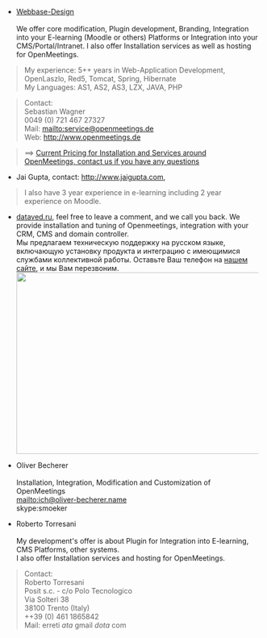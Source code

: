   * [Webbase-Design](http://www.webbase-design.de) <br /><br />We offer core modification, Plugin development, Branding, Integration into your E-learning (Moodle or others) Platforms or Integration into your CMS/Portal/Intranet. I also offer Installation services as well as hosting for OpenMeetings.<br />
> My experience: 5++ years in Web-Application Development, OpenLaszlo, Red5, Tomcat, Spring, Hibernate<br />My Languages: AS1, AS2, AS3, LZX, JAVA, PHP<br />

> Contact:<br />
> Sebastian Wagner<br />
> 0049 (0) 721 467 27327<br />
> Mail: [mailto:service@openmeetings.de](mailto:service@openmeetings.de)<br />
> Web: http://www.openmeetings.de<br />

> ==> [Current Pricing for Installation and Services around OpenMeetings, contact us if you have any questions](http://www.webbase-design.de/side/OpenMeetings%20Hosting.pdf)

  * Jai Gupta, contact: http://www.jaigupta.com,
> I also have 3 year experience in e-learning including 2 year experience on Moodle.

  * [dataved.ru](http://www.dataved.ru/2009/12/blog-post_11.html), feel free to leave a comment, and we call you back. We provide installation and tuning of Openmeetings, integration with your CRM, CMS and domain controller.<br />  Мы предлагаем техническую поддержку на русском языке, включающую   установку продукта и интеграцию с имеющимися службами коллективной работы. Оставьте Ваш телефон на [нашем сайте](http://www.dataved.ru/2009/12/blog-post_11.html), и мы Вам перезвоним.
<a href='http://www.youtube.com/watch?feature=player_embedded&v=RhU0NJtQwoc' target='_blank'><img src='http://img.youtube.com/vi/RhU0NJtQwoc/0.jpg' width='640' height=360 /></a>

  * Oliver Becherer<br /><br /> Installation, Integration, Modification and Customization of OpenMeetings<br />[mailto:ich@oliver-becherer.name](mailto:ich@oliver-becherer.name)<br />skype:smoeker

  * Roberto Torresani<br /><br />My development's offer is about Plugin for Integration into E-learning, CMS Platforms, other systems. <br />I also offer Installation services and hosting for OpenMeetings.<br />

> Contact:<br />
> Roberto Torresani<br />
> Posit s.c. - c/o Polo Tecnologico<br />
> Via Solteri 38<br />
> 38100 Trento (Italy)<br />
> ++39 (0) 461 1865842<br />
> Mail: erreti _ata_ gmail _dota_ com<br />

